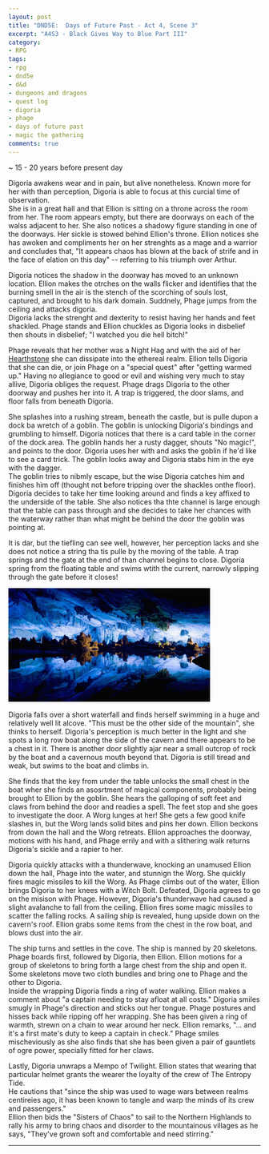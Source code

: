 ```yaml
---
layout: post
title: "DND5E:  Days of Future Past - Act 4, Scene 3"
excerpt: "A4S3 - Black Gives Way to Blue Part III"
category:
- RPG
tags:
- rpg
- dnd5e
- d&d
- dungeons and dragons
- quest log
- digoria
- phage
- days of future past
- magic the gathering
comments: true
---
```


~ 15 - 20 years before present day

Digoria awakens wear and in pain, but alive nonetheless.  Known more for her with than perception, Digoria is able to focus at this curcial time of observation.  
She is in a great hall and that Ellion is sitting on a throne across the room from her.  The room appears empty, but there are doorways on each of the walss adjacent
to her.  She also notices a shadowy figure standing in one of the doorways.  Her sickle is stowed behind Ellion's throne.  Ellion notices she has awoken and 
compliments her on her strenghts as a mage and a warrior and concludes that, "It appears chaos has blown at the back of strife and in the face of elation on this 
day" -- referring to his triumph over Arthur.

Digoria notices the shadow in the doorway has moved to an unknown location.  Ellion makes the otrches on the walls flicker and identifies that the burning smell 
in the air is the stench of the scorching of souls lost, captured, and brought to his dark domain.  Suddnely, Phage jumps from the ceiling and attacks digoria.  
Digoria lacks the strenght and dexterity to resist having her hands and feet shackled.  Phage stands and Ellion chuckles as Digoria looks in disbelief then shouts 
in disbelief; "I watched you die hell bitch!"  

Phage reveals that her mother was a Night Hag and with the aid of her [Hearthstone](https://www.dandwiki.com/wiki/Hearthstone_(5e_Equipment)) she can dissipate 
into the ethereal realm.  Ellion tells Digoria that she can die, or join Phage on a "special quest" after "getting warmed up."  Having no allegiance to good or 
evil and wishing very much to stay allive, Digoria obliges the request.  Phage drags Digoria to the other doorway and pushes her into it.  A trap is triggered, 
the door slams, and floor falls from beneath Digoria.

She splashes into a rushing stream, beneath the castle, but is pulle dupon a dock ba wretch of a goblin.  The goblin is unlocking Digoria's bindings and grumbling 
to himself.  Digoria notices that there is a card table in the corner of the dock area.  The goblin hands her a rusty dagger, shouts "No magic!", and points to 
the door.  Digoria uses her with and asks the goblin if he'd like to see a card trick.  The goblin looks away and Digoria stabs him in the eye with the dagger.  
The goblin tries to nibmly escape, but the wise Digoria catches him and finishes him off (thought not before tripping over the shackles onthe floor).  Digoria 
decides to take her time looking around and finds a key affixed to the underside of the table.  She also notices tha thte channel is large enough that the table 
can pass through and she decides to take her chances with the waterway rather than what might be behind the door the goblin was pointing at.

It is dar, but the tiefling can see well, however, her perception lacks and she does not notice a string tha tis pulle by the moving of the table.  A trap 
springs and the gate at the end of than channel begins to close.  Digoria spring from the floating table and swims wtith the current, narrowly slipping through 
the gate before it closes!

<a href="https://db4sgowjqfwig.cloudfront.net/campaigns/133075/assets/571192/blue_cave.jpg?1458582386"><img src="/images/dnd/blue_cave.jpg" style="max-width: 80%; height: auto"></a>

Digoria falls over a short waterfall and finds herself swimming in a huge and relatively well lit alcove.  "This must be the other side of the mountain", she 
thinks to herself.  Digoria's perception is much better in the light and she spots a long row boat along the side of the cavern and there appears to be a chest 
in it.  There is another door slightly ajar near a small outcrop of rock by the boat and a cavernous mouth beyond that.  Digoria is still tiread and weak, but 
swims to the boat and climbs in.

She finds that the key from under the table unlocks the small chest in the boat wher she finds an asosrtment of magical components, probably being brought to 
Ellion by the goblin.  She hears the galloping of soft feet and claws from behind the door and readies a spell.  The feet stop and she goes to investigate the 
door.  A Worg lunges at her!  She gets a few good knife slashes in, but the Worg lands solid bites and pins her down.  Ellion beckons from down the hall and the 
Worg retreats.  Ellion approaches the doorway, motions with his hand, and Phage errily and with a slithering walk returns Digoria's sickle and a rapier to her.  

Digoria quickly attacks with a thunderwave, knocking an unamused Ellion down the hall, Phage into the water, and stunnign the Worg.  She quickly fires magic 
missiles to kill the Worg.  As Phage climbs out of the water, Ellion brings Digoria to her knees with a Witch Bolt.  Defeated, Digoria agrees to go on the 
misison with Phage.  However, Digoria's thunderwave had caused a slight avalanche to fall from the ceiling.  Ellion fires some magic missiles to scatter the 
falling rocks.  A sailing ship is revealed, hung upside down on the cavern's roof.  Ellion grabs some items from the chest in the row boat, and blows dust into 
the air.

The ship turns and settles in the cove.  The ship is manned by 20 skeletons.  Phage boards first, followed by Digoria, then Ellion.  Ellion motions for a group 
of skeletons to bring forth a large chest from the ship and open it.  Some skeletons move two cloth bundles and bring one to Phage and the other to Digoria.  
Inside the wrapping Digoria finds a ring of water walking.  Ellion makes a comment about "a captain needing to stay afloat at all costs."   Digoria smiles smugly 
in Phage's direction and sticks out her tongue.  Phage postures and hisses back while ripping off her wrapping.  She has been given a ring of warmth, strewn on a 
chain to wear around her neck.  Ellion remarks, "... and it's a first mate's duty to keep a captain in check."  Phage smiles mischeviously as she also finds that 
she has been given a pair of gauntlets of ogre power, specially fitted for her claws.

Lastly, Digoria unwraps a Mempo of Twilight.  Ellion states that wearing that particular helmet grants the wearer the loyalty of the crew of The Entropy Tide.  
He cautions that "since the ship was used to wage wars between realms centireies ago, it has been known to tangle and warp the minds of its crew and passengers."  
Ellion then bids the "Sisters of Chaos" to sail to the Northern Highlands to rally his army to bring chaos and disorder to the mountainous villages as he says, 
"They've grown soft and comfortable and need stirring."

--- 
